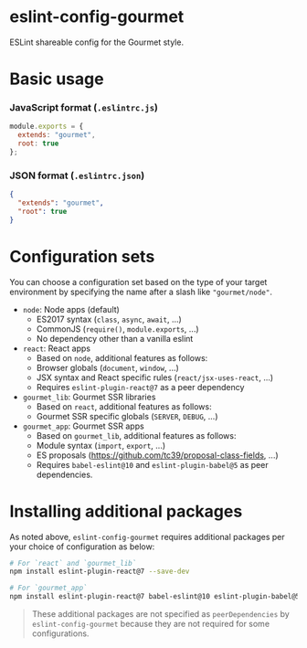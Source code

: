 # eslint-config-gourmet

ESLint shareable config for the Gourmet style.

# Basic usage

### JavaScript format (`.eslintrc.js`)
```js
module.exports = {
  extends: "gourmet",
  root: true
};
```

### JSON format (`.eslintrc.json`)
```json
{
  "extends": "gourmet",
  "root": true
}
```

# Configuration sets

You can choose a configuration set based on the type of your target environment by specifying the name after a slash like `"gourmet/node"`.

- `node`: Node apps (default)
  - ES2017 syntax (`class`, `async`, `await`, ...)
  - CommonJS (`require()`, `module.exports`, ...)
  - No dependency other than a vanilla eslint
- `react`: React apps
  - Based on `node`, additional features as follows:
  - Browser globals (`document`, `window`, ...)
  - JSX syntax and React specific rules (`react/jsx-uses-react`, ...)
  - Requires `eslint-plugin-react@7` as a peer dependency
- `gourmet_lib`: Gourmet SSR libraries
  - Based on `react`, additional features as follows:
  - Gourmet SSR specific globals (`SERVER`, `DEBUG`, ...)
- `gourmet_app`: Gourmet SSR apps
  - Based on `gourmet_lib`, additional features as follows:
  - Module syntax (`import`, `export`, ...)
  - ES proposals (https://github.com/tc39/proposal-class-fields, ...)
  - Requires `babel-eslint@10` and `eslint-plugin-babel@5` as peer dependencies.

# Installing additional packages

As noted above, `eslint-config-gourmet` requires additional packages per your choice of configuration as below:

```sh
# For `react` and `gourmet_lib`
npm install eslint-plugin-react@7 --save-dev

# For `gourmet_app`
npm install eslint-plugin-react@7 babel-eslint@10 eslint-plugin-babel@5 --save-dev
```

> These additional packages are not specified as `peerDependencies` by `eslint-config-gourmet` because they are not required for some configurations.
